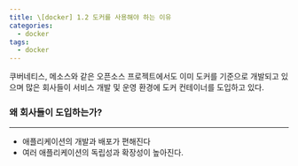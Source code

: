 ```yaml
---
title: \[docker] 1.2 도커를 사용해야 하는 이유
categories: 
  - docker
tags: 
  - docker
---
```


쿠버네티스, 메소스와 같은 오픈소스 프로젝트에서도 이미 도커를 기준으로 개발되고 있으며 많은 회사들이 서비스 개발 및 운영 환경에 도커 컨테이너를 도입하고 있다.

### 왜 회사들이 도입하는가?

---

- 애플리케이션의 개발과 배포가 편해진다
- 여러 애플리케이션의 독립성과 확장성이 높아진다.